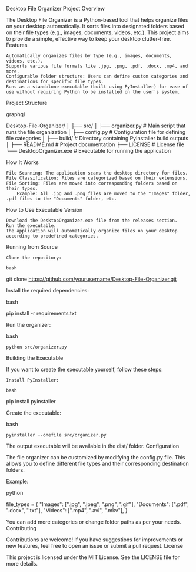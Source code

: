 Desktop File Organizer
Project Overview

The Desktop File Organizer is a Python-based tool that helps organize files on your desktop automatically. It sorts files into designated folders based on their file types (e.g., images, documents, videos, etc.). This project aims to provide a simple, effective way to keep your desktop clutter-free.
Features

    Automatically organizes files by type (e.g., images, documents, videos, etc.).
    Supports various file formats like .jpg, .png, .pdf, .docx, .mp4, and more.
    Configurable folder structure: Users can define custom categories and destinations for specific file types.
    Runs as a standalone executable (built using PyInstaller) for ease of use without requiring Python to be installed on the user's system.

Project Structure

graphql

Desktop-File-Organizer/
│
├── src/
│ ├── organizer.py # Main script that runs the file organization
│ ├── config.py # Configuration file for defining file categories
│
├── build/ # Directory containing PyInstaller build outputs
│
├── README.md # Project documentation
├── LICENSE # License file
└── DesktopOrganizer.exe # Executable for running the application

How It Works

    File Scanning: The application scans the desktop directory for files.
    File Classification: Files are categorized based on their extensions.
    File Sorting: Files are moved into corresponding folders based on their types.
        Example: All .jpg and .png files are moved to the "Images" folder, .pdf files to the "Documents" folder, etc.

How to Use
Executable Version

    Download the DesktopOrganizer.exe file from the releases section.
    Run the executable.
    The application will automatically organize files on your desktop according to predefined categories.

Running from Source

    Clone the repository:

    bash

git clone https://github.com/yourusername/Desktop-File-Organizer.git

Install the required dependencies:

bash

pip install -r requirements.txt

Run the organizer:

bash

    python src/organizer.py

Building the Executable

If you want to create the executable yourself, follow these steps:

    Install PyInstaller:

    bash

pip install pyinstaller

Create the executable:

bash

    pyinstaller --onefile src/organizer.py

The output executable will be available in the dist/ folder.
Configuration

The file organizer can be customized by modifying the config.py file. This allows you to define different file types and their corresponding destination folders.

Example:

python

file_types = {
"Images": [".jpg", ".jpeg", ".png", ".gif"],
"Documents": [".pdf", ".docx", ".txt"],
"Videos": [".mp4", ".avi", ".mkv"],
}

You can add more categories or change folder paths as per your needs.
Contributing

Contributions are welcome! If you have suggestions for improvements or new features, feel free to open an issue or submit a pull request.
License

This project is licensed under the MIT License. See the LICENSE file for more details.
